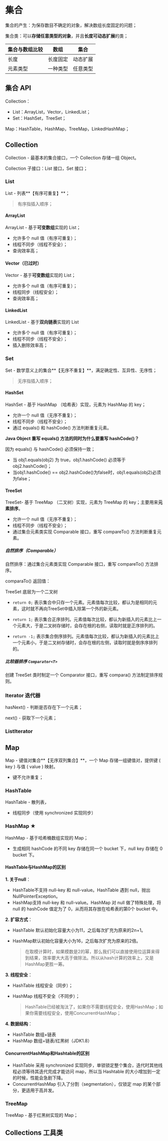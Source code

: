 # 集合

集合的产生：为保存数目不确定的对象，解决数组长度固定的问题；

集合类：可以**存储任意类型的对象**，并且**长度可动态扩展**的类；

| 集合与数组比较 | 数组     | 集合     |
| -------------- | -------- | -------- |
| 长度           | 长度固定 | 动态扩展 |
| 元素类型       | 一种类型 | 任意类型 |

## 集合 API

Collection：

- List：ArrayList，Vector，LinkedList；
- Set：HashSet，TreeSet；

Map：HashTable，HashMap，TreeMap，LinkedHashMap；

## Collection

Collection - 最基本的集合接口，一个 Collection 存储一组 Object。

Collection 子接口：List 接口，Set 接口；

### List

List - 列表**【有序可重复】**；

> 有序指插入顺序；

#### ArrayList

ArrayList - 基于**可变数组**实现的 List；

- 允许多个 null 值（有序可重复）；
- 线程不同步（线程不安全）；
- 查询效率高；

#### Vector（已过时）

Vector - 基于**可变数组**实现的 List；

- 允许多个 null 值（有序可重复）；
- 线程同步（线程安全）；
- 查询效率高；

#### LinkedList

LinkedList - 基于**双向链表**实现的 List

- 允许多个 null 值（有序可重复）；
- 线程不同步（线程不安全）；
- 插入删除效率高；

### Set

Set - 数学意义上的集合**【无序不重复】**，满足确定性、互异性、无序性；

> 无序指插入顺序；

#### HashSet

HashSet - 基于 HashMap （哈希表）实现，元素为 HashMap 的 key；

- 允许一个 null 值（无序不重复）；
- 线程不同步（线程不安全）；
- 通过 equals() 和 hashCode() 方法判断重复元素。

**Java Object 重写 equals() 方法的同时为什么要重写 hashCode()？** 

因为 equals() 与 hashCode() 必须保持一致；

- 当 obj1.equals(obj2) 为 true，obj1.hashCode() 必须等于 obj2.hashCode()；
- 当obj1.hashCode() == obj2.hashCode()为false时，obj1.equals(obj2)必须为false；

#### TreeSet

TreeSet- 基于 TreeMap （二叉树）实现，元素为 TreeMap 的 key；主要用来**元素排序**。

- 允许一个 null 值（无序不重复）；
- 线程不同步（线程不安全）；
- 通过集合元素类实现 Comparable 接口，重写 compareTo() 方法判断重复元素。

##### 自然排序（Comparable）

自然排序：通过集合元素类实现 Comparable 接口，重写 compareTo() 方法排序。

comparaTo() 返回值：

TreeSet 底层为一个二叉树

- `return 0;` 表示集合中只存一个元素。元素值每次比较，都认为是相同的元素，这时就不再向TreeSet中插入除第一个外的新元素。

- `return 1;` 表示集合正序排列。元素值每次比较，都认为新插入的元素比上一个元素大，于是二叉树存储时，会存在根的右侧，读取时就是正序排列的。
- `return -1;` 表示集合倒序排列。元素值每次比较，都认为新插入的元素比上一个元素小，于是二叉树存储时，会存在根的左侧，读取时就是倒序序排列的。

##### 比较器排序 `Comparator<T>` 

创建 TreeSet 类时制定一个 Comparator 接口，重写 compara() 方法制定排序规则。

### Iterator 迭代器

hasNext() - 判断是否存在下一个元素；

next() - 获取下一个元素；



### ListIterator



## Map

Map - 键值对集合**【无序双列集合】**，一个 Map 存储一组键值对，提供键 ( key ) 与值 ( value ) 映射。

- 键不允许重复；

### HashTable

HashTable - 散列表，

- 线程同步（使用 synchronized 实现同步）

### HashMap ★

HashMap - 基于哈希桶数组实现的 Map；

- 生成相同 hashCode 的不同 key 存储在同一个 bucket 下，null key 存储在 0 bucket 下。

#### HashTable与HashMap的区别

**1. 关于null**：

- HashTable不支持 null-key 和 null-value。HashTable 遇到 null，抛出 NullPointerException。
- HashMap支持 null-key 和 null-value。HashMap 对 null 做了特殊处理，将 null 的 hashCode 值定为了 0，从而将其存放在哈希表的第0个 bucket 中。

**2. 扩容方式**：

- HashTable 默认初始化容量大小为11，之后每次扩充为原来的2n+1。

- HashMap默认初始化容量大小为16，之后每次扩充为原来的2倍。

  > 在取模计算时，如果模数是2的幂，那么我们可以直接使用位运算来得到结果，效率要大大高于做除法。所以从hash计算的效率上，又是HashMap更胜一筹。

**3. 线程安全**：

- HashTable 线程安全（同步）；

- HashMap 线程不安全（不同步）；

  > HashTable已经被淘汰了，如果你不需要线程安全，使用HashMap；如果你需要线程安全，使用ConcurrentHashMap；

**4. 数据结构**：

- HashTable 数组+链表
- HashMap 数组+链表/红黑树（JDK1.8）

#### ConcurrentHashMap和Hashtable的区别

- HashTable 采用 synchronized 实现同步，单锁锁定整个集合，迭代时其他线程必须等待其迭代完成才能访问 map，所以当 Hashtable 的大小增加到一定的时候，性能会急剧下降。
- ConcurrentHashMap 引入了分割（segmentation），仅锁定 map 的某个部分，更适用于高并发。



### TreeMap

TreeMap - 基于红黑树实现的 Map；



## Collections 工具类

